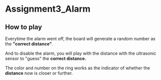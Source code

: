 # Assignment3_Alarm

## How to play
Everytime the alarm went off, the board will generate a random number as the **"correct distance"**.

And to disable the alarm, you will play with the distance with the ultrasonic sensor to "guess" the **correct distance.**

The color and number on the ring works as the indicator of whether the **distance** now is closer or further.